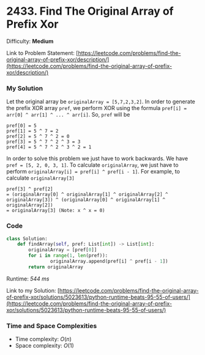 # 2433. Find The Original Array of Prefix Xor

Difficulty: **Medium**

Link to Problem Statement: [https://leetcode.com/problems/find-the-original-array-of-prefix-xor/description/](https://leetcode.com/problems/find-the-original-array-of-prefix-xor/description/)

### My Solution

Let the original array be `originalArray = [5,7,2,3,2]`. In order to generate the prefix XOR array `pref`, we perform XOR using the formula `pref[i] = arr[0] ^ arr[1] ^ ... ^ arr[i]`.
So, `pref` will be
```
pref[0] = 5
pref[1] = 5 ^ 7 = 2
pref[2] = 5 ^ 7 ^ 2 = 0
pref[3] = 5 ^ 7 ^ 2 ^ 3 = 3
pref[4] = 5 ^ 7 ^ 2 ^ 3 ^ 2 = 1
```
In order to solve this problem we just have to work backwards. We have `pref = [5, 2, 0, 3, 1]`. To calculate `originalArray`, we just have to perform `originalArray[i] = pref[i] ^ pref[i - 1]`.
For example, to calculate `originalArray[3]`
```
pref[3] ^ pref[2]
= (originalArray[0] ^ originalArray[1] ^ originalArray[2] ^ originalArray[3]) ^ (originalArray[0] ^ originalArray[1] ^ originalArray[2])
= originalArray[3] (Note: x ^ x = 0)
```

### Code

```python
class Solution:
    def findArray(self, pref: List[int]) -> List[int]:
        originalArray = [pref[0]]
        for i in range(1, len(pref)):
                originalArray.append(pref[i] ^ pref[i - 1])
        return originalArray
```

Runtime: *544 ms*

Link to my Solution: [https://leetcode.com/problems/find-the-original-array-of-prefix-xor/solutions/5023613/python-runtime-beats-95-55-of-users/](https://leetcode.com/problems/find-the-original-array-of-prefix-xor/solutions/5023613/python-runtime-beats-95-55-of-users/)

### Time and Space Complexities

- Time complexity: $O(n)$
- Space complexity: $O(1)$
